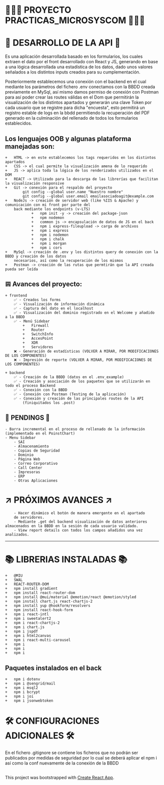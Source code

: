 # 👨🏻‍🎓 PROYECTO PRACTICAS_MICROSYSCOM 👨🏻‍🎓
# 📲 DESARROLLO DE LA API 📲

Es una aplicación desarrollada basado en los formularios, los cuales extraen el dato por el front
desarrollado con React y JS, generando en base a una lógica desarrollada una estadística de los datos,
dado unos valores señalados a los distintos inputs creados para su cumplementación.

Posteriormente establecemos una conexión con el backend en el cual mediante los parámetros del
fichero .env conectamos con la BBDD creada previamente en MySql, así mismo damos permiso de conexión con
Postman para así poder crear las routes válidas en el Dom que permitirán la visualización de los
distintos apartados y generarán una clave Token por cada usuario que se registre para dicha "encuesta",
esto permitirá un registro estable de logs en la bbdd permitiendo la recuperación del PDF generado en la
culminación del rellenado de todos los formularios establecidos.

## Los lenguajes OOB y algunas plataforma manejadas son:
    +   HTML -> en este establecemos los tags requeridos en los distintos apartados
    +   CSS -> el cual permite la visualización amena de lo requerido
    +   JS -> aplica toda la lógica de los renderizados utilizados en el DOM
    +   REACT -> Utilizado para la descarga de las librerías que facilitan la visualización responsive
    +   Git -> conexión para el respaldo del proyecto
            git config --global user.name "Nuestro nombre"
            git config --global user.email emailasociadoagit@example.com
    +   NodeJs -> creación de servidor web (like %IIS & Apache) y comunicación con mi front por parte del
        back mediante los endpoints (v-LTS)
                +   npm init -y -> creación del package-json
                +   npm nodemon 
                +   common js -> encapsulación de datos de JS en el back
                +   npm i express-fileupload -> carga de archivos
                +   npm i express
                +   npm i nodemon
                +   npm i chalk
                +   npm i morgan
                +   npm i cors
    +   MySql -> creación de .env y los distintos query de conexión con la BBDD y creación de los datos
        necesarios, así como la recuperación de los mismos
    +   Postman -> creación de las rutas que permtirán que la API creada pueda ser leída

## 𝌙 Avances del proyecto:

    + frontend
        ✅ - Creados los forms
        ✅ - Visualización de información dinámica
        ✅ - Captura del dato en el localhost
        ✅ - Visualización del dominio registrado en el Welcome y añadido a la BBDD
        ✅ - Menú Sidebar
            +   Firewall
            +   Router
            +   SwitchInfo
            +   AccesPoint
            +   XDR
            +   Servidores
        ❌ - Generación de estadísticas (VOLVER A MIRAR, POR MODIFICACIONES DE LOS COMPONENTES)
        ❌ - Impresión de reporte (VOLVER A MIRAR, POR MODIFICACIONES DE LOS COMPONENTES)

    + backend
        ✅ - Creación de la BBDD (datos en el .env_example)
        ✅ - Creación y asociación de los paquetes que se utilizarán en todo el proceso Backend
        ✅ - Conexión con la BBDD
        ✅ - Conexión con Postman (Testing de la aplicación)
        ✅ - Conexión y creación de las principales routes de la API
            (finiquitados los .post)
            
## 🧧 PENDINGS 🧧 

    - Barra incremental en el proceso de rellenado de la información (implementado en el PoinstChart)
    - Menu Sidebar
        - SAI
        - Almacenamiento
        - Copias de Seguridad
        - Dominio
        - Página Web
        - Correo Corporativo
        - Call Center
        - Impresoras
        - ERP
        - Otras Aplicaciones

# ↗️ PRÓXIMOS AVANCES ↗️

        - Hacer dinámico el botón de manera emergente en el apartado
        de servidores.
        - Mediante .get del backend visualización de datos anteriores almacenados en la BBDD en la sesión de cada usuario validado.
        - View report details con todos los campos añadidos una vez analizados.

******************************************************************************************************************************************************************************************************************************************

# 📚 LIBRERIAS INSTALADAS 📚

    +   @MIU
    +   SWAL
    +   REACT-ROUTER-DOM
    +   npm install gradient
    +   npm install react-router-dom
    +   npm install @mui/material @emotion/react @emotion/styled
    +   npm install chart.js react-chartjs-2
    +   npm install yup @hookform/resolvers
    +   npm install react-hook-form
    +   npm i react-intl
    +   npm i sweetalert2
    +   npm i react-chartjs-2
    +   npm i chart.js
    +   npm i jspdf
    +   npm i html2canvas
    +   npm i react-multi-carousel
    +   npm i 
    +   npm i 
    +   npm i 

## Paquetes instalados en el back

    +   npm i dotenv
    +   npm i @sengrid/mail
    +   npm i msql2
    +   npm i bcrypt
    +   npm i joi
    +   npm i jsonwebtoken


# 🛠️ CONFIGURACIONES ADICIONALES 🛠️

En el fichero .gitignore se contiene los ficheros que no podrán ser publicados por medidas de seguridad por lo cual se deberá aplicar el npm i así como la conf nuevamente de la conexión de la BBDD

##
This project was bootstrapped with [Create React App](https://github.com/facebook/create-react-app).